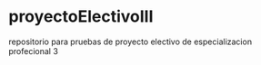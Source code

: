 # proyectoElectivoIII
repositorio para pruebas de proyecto electivo de especializacion profecional 3
